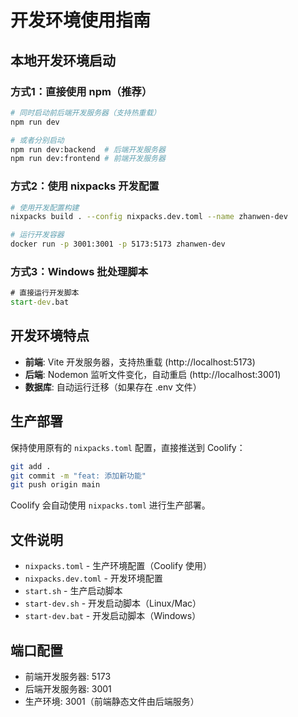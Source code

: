 # 开发环境使用指南

## 本地开发环境启动

### 方式1：直接使用 npm（推荐）
```bash
# 同时启动前后端开发服务器（支持热重载）
npm run dev

# 或者分别启动
npm run dev:backend  # 后端开发服务器
npm run dev:frontend # 前端开发服务器
```

### 方式2：使用 nixpacks 开发配置
```bash
# 使用开发配置构建
nixpacks build . --config nixpacks.dev.toml --name zhanwen-dev

# 运行开发容器
docker run -p 3001:3001 -p 5173:5173 zhanwen-dev
```

### 方式3：Windows 批处理脚本
```cmd
# 直接运行开发脚本
start-dev.bat
```

## 开发环境特点

- **前端**: Vite 开发服务器，支持热重载 (http://localhost:5173)
- **后端**: Nodemon 监听文件变化，自动重启 (http://localhost:3001)
- **数据库**: 自动运行迁移（如果存在 .env 文件）

## 生产部署

保持使用原有的 `nixpacks.toml` 配置，直接推送到 Coolify：

```bash
git add .
git commit -m "feat: 添加新功能"
git push origin main
```

Coolify 会自动使用 `nixpacks.toml` 进行生产部署。

## 文件说明

- `nixpacks.toml` - 生产环境配置（Coolify 使用）
- `nixpacks.dev.toml` - 开发环境配置
- `start.sh` - 生产启动脚本
- `start-dev.sh` - 开发启动脚本（Linux/Mac）
- `start-dev.bat` - 开发启动脚本（Windows）

## 端口配置

- 前端开发服务器: 5173
- 后端开发服务器: 3001
- 生产环境: 3001（前端静态文件由后端服务）
